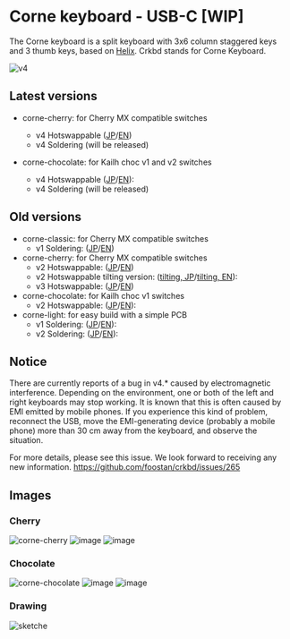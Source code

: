 # Corne keyboard - USB-C [WIP]

The Corne keyboard is a split keyboard with 3x6 column staggered keys
and 3 thumb keys, based on [Helix](https://github.com/MakotoKurauchi/helix).
Crkbd stands for Corne Keyboard.

![v4](https://github.com/foostan/crkbd/assets/736191/bc32e4e8-f737-4516-b92b-55a7cb93a336)

## Latest versions
- corne-cherry: for Cherry MX compatible switches

  - v4 Hotswappable ([JP](docs/corne-cherry/v4/buildguide_jp.md)/[EN](docs/corne-cherry/v4/buildguide_en.md))
  - v4 Soldering (will be released)
- corne-chocolate: for Kailh choc v1 and v2 switches
  - v4 Hotswappable ([JP](docs/corne-chocolate/v4/buildguide_jp.md)/[EN](docs/corne-chocolate/v4/buildguide_en.md)):
  - v4 Soldering (will be released)

## Old versions

- corne-classic: for Cherry MX compatible switches 
  - v1 Soldering: ([JP](docs/corne-classic/buildguide_jp.md)/[EN](docs/corne-classic/buildguide_en.md))
- corne-cherry: for Cherry MX compatible switches
  - v2 Hotswappable: ([JP](docs/corne-cherry/v2/buildguide_jp.md)/[EN](docs/corne-cherry/v2/buildguide_en.md))
  - v2 Hotswappable tilting version: ([tilting, JP](docs/corne-cherry/v2/buildguide_tilting_tenting_plate_jp.md)/[tilting, EN](docs/corne-cherry/v2/buildguide_tilting_tenting_plate_en.md)):
  - v3 Hotswappable: ([JP](docs/corne-cherry/v3/buildguide_jp.md)/[EN](docs/corne-cherry/v3/buildguide_en.md))
- corne-chocolate: for Kailh choc v1 switches
  - v2 Hotswappable: ([JP](docs/corne-chocolate/v2/buildguide_jp.md)/[EN](docs/corne-chocolate/v2/buildguide_en.md)):
- corne-light: for easy build with a simple PCB
  - v1 Soldering: ([JP](docs/corne-light/v1/buildguide_jp.md)/[EN](docs/corne-light/v1/buildguide_en.md)):
  - v2 Soldering: ([JP](docs/corne-light/v2/buildguide_low_edition_jp.md)/[EN](docs/corne-light/v2/buildguide_low_edition_en.md)):

## Notice
There are currently reports of a bug in v4.* caused by electromagnetic interference. Depending on the environment, one or both of the left and right keyboards may stop working. It is known that this is often caused by EMI emitted by mobile phones. If you experience this kind of problem, reconnect the USB, move the EMI-generating device (probably a mobile phone) more than 30 cm away from the keyboard, and observe the situation.

For more details, please see this issue. We look forward to receiving any new information.
https://github.com/foostan/crkbd/issues/265

## Images

### Cherry
![corne-cherry](https://github.com/foostan/crkbd/assets/736191/f954ba89-a711-4866-a535-bad0bed937d1)
![image](https://github.com/foostan/crkbd/assets/736191/6a6705d2-40fb-4463-8006-6b7ca97dc0ff)
![image](https://github.com/foostan/crkbd/assets/736191/20407f6c-0f2e-41ea-8cd6-17d46d9be0a2)

### Chocolate
![corne-chocolate](https://github.com/foostan/crkbd/assets/736191/fb0e6962-76b3-4bd5-8093-83ccc1a17029)
![image](https://github.com/foostan/crkbd/assets/736191/610f9964-3adf-459b-88ad-9e9f29d5f659)
![image](https://github.com/foostan/crkbd/assets/736191/134db4dd-0c48-4a5f-bf75-97b8e652be22)

### Drawing
![sketche](https://github.com/foostan/crkbd/assets/736191/87ebea53-3c5c-42a1-97b3-f9292e4dacae)
